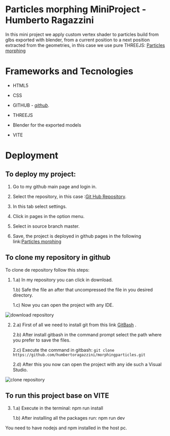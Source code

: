 # Particles morphing MiniProject - Humberto Ragazzini

In this mini project we apply custom vertex shader to particles build from glbs exported with blender, from a current position to a next position extracted from the geometries, in this case we use pure THREEJS: [Particles morphing](https://humbertoragazzini.github.io/morphingparticles/dist/)

# **Frameworks and Tecnologies**

- HTML5

- CSS

- GITHUB - _[github](https://github.com/)_.

- THREEJS

- Blender for the exported models

- VITE

# **Deployment**

## To deploy my project:

1. Go to my github main page and login in.

2. Select the repository, in this case :[Git Hub Repository](https://github.com/humbertoragazzini/morphingparticles).
3. In this tab select settings.
4. Click in pages in the option menu.
5. Select in source branch master.
6. Save, the project is deployed in github pages in the following link:[Particles morphing](https://humbertoragazzini.github.io/morphingparticles/dist/)

## **To clone my repository in github**

To clone de repository follow this steps:

1.  1.a) In my repository you can click in download.

    1.b) Safe the file an after that uncompressed the file in you desired directory.

    1.c) Now you can open the project with any IDE.

![download repository](design/animation/clone/download.gif)

2.  2.a) First of all we need to install git from this link [GitBash](https://git-scm.com/downloads) .

    2.b) After install gitbash in the command prompt select the path where you prefer to save the files.

    2.c) Execute the command in gitbash:
    `git clone https://github.com/humbertoragazzini/morphingparticles.git `

    2.d) After this you now can open the project with any ide such a Visual Studio.

![clone repository](design/animation/clone/clone.gif)

## **To run this project base on VITE**

3.  1.a) Execute in the terminal: npm run install

    1.b) After installing all the packages run: npm run dev

You need to have nodejs and npm installed in the host pc.
